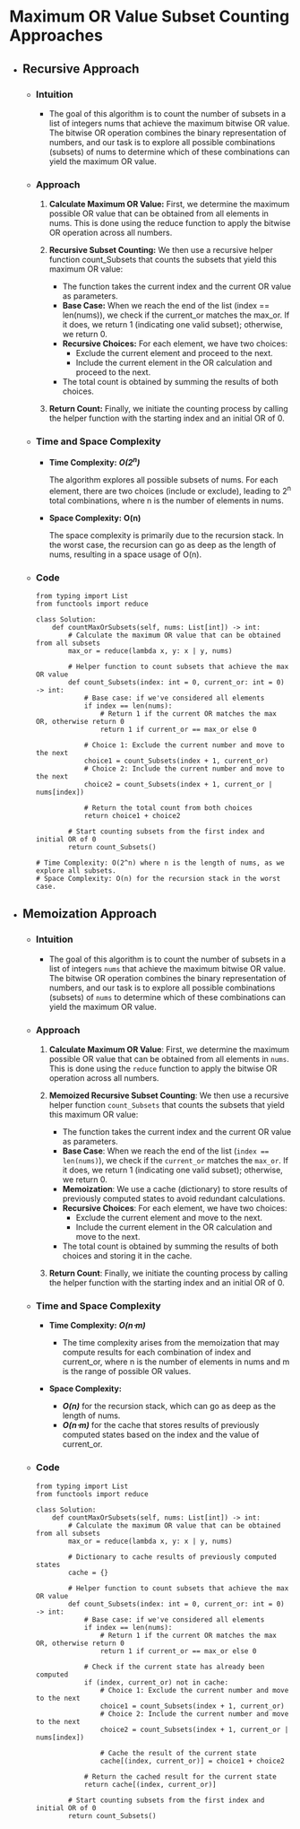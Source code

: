 # Maximum OR Value Subset Counting Approaches

- ## Recursive Approach

    - ### Intuition
        - The goal of this algorithm is to count the number of subsets in a list of integers nums that achieve the maximum bitwise OR value. The bitwise OR operation combines the binary representation of numbers, and our task is to explore all possible combinations (subsets) of nums to determine which of these combinations can yield the maximum OR value.
    - ### Approach
        1. __Calculate Maximum OR Value:__ First, we determine the maximum possible OR value that can be obtained from all elements in nums. This is done using the reduce function to apply the bitwise OR operation across all numbers.

        2. __Recursive Subset Counting:__ We then use a recursive helper function count_Subsets that counts the subsets that yield this maximum OR value:
            - The function takes the current index and the current OR value as parameters.
            - __Base Case:__ When we reach the end of the list (index == len(nums)), we check if the current_or matches the max_or. If it does, we return 1 (indicating one valid subset); otherwise, we return 0.
            - __Recursive Choices:__ For each element, we have two choices:
                - Exclude the current element and proceed to the next.
                - Include the current element in the OR calculation and proceed to the next.
            - The total count is obtained by summing the results of both choices.

        3. __Return Count:__ Finally, we initiate the counting process by calling the helper function with the starting index and an initial OR of 0.

    - ### Time and Space Complexity
        - __Time Complexity:__ ___O(2<sup>n</sup>)___

            The algorithm explores all possible subsets of nums. For each element, there are two choices (include or exclude), leading to 2<sup>n</sup> total combinations, where n is the number of elements in nums.

        - __Space Complexity:__ __O(n)__
        
            The space complexity is primarily due to the recursion stack. In the worst case, the recursion can go as deep as the length of nums, resulting in a space usage of O(n).

    - ### Code
        ```python3 []
        from typing import List
        from functools import reduce

        class Solution:
            def countMaxOrSubsets(self, nums: List[int]) -> int:
                # Calculate the maximum OR value that can be obtained from all subsets
                max_or = reduce(lambda x, y: x | y, nums)

                # Helper function to count subsets that achieve the max OR value
                def count_Subsets(index: int = 0, current_or: int = 0) -> int:
                    # Base case: if we've considered all elements
                    if index == len(nums):
                        # Return 1 if the current OR matches the max OR, otherwise return 0
                        return 1 if current_or == max_or else 0
                    
                    # Choice 1: Exclude the current number and move to the next
                    choice1 = count_Subsets(index + 1, current_or)
                    # Choice 2: Include the current number and move to the next
                    choice2 = count_Subsets(index + 1, current_or | nums[index])

                    # Return the total count from both choices
                    return choice1 + choice2
                
                # Start counting subsets from the first index and initial OR of 0
                return count_Subsets()

        # Time Complexity: O(2^n) where n is the length of nums, as we explore all subsets.
        # Space Complexity: O(n) for the recursion stack in the worst case.
        ```

- ## Memoization Approach

    - ### Intuition
        - The goal of this algorithm is to count the number of subsets in a list of integers `nums` that achieve the maximum bitwise OR value. The bitwise OR operation combines the binary representation of numbers, and our task is to explore all possible combinations (subsets) of `nums` to determine which of these combinations can yield the maximum OR value.

    - ### Approach
        1. **Calculate Maximum OR Value**: First, we determine the maximum possible OR value that can be obtained from all elements in `nums`. This is done using the `reduce` function to apply the bitwise OR operation across all numbers.

        2. **Memoized Recursive Subset Counting**: We then use a recursive helper function `count_Subsets` that counts the subsets that yield this maximum OR value:
            - The function takes the current index and the current OR value as parameters.
            - **Base Case**: When we reach the end of the list (`index == len(nums)`), we check if the `current_or` matches the `max_or`. If it does, we return 1 (indicating one valid subset); otherwise, we return 0.
            - **Memoization**: We use a cache (dictionary) to store results of previously computed states to avoid redundant calculations.
            - **Recursive Choices**: For each element, we have two choices:
                - Exclude the current element and move to the next.
                - Include the current element in the OR calculation and move to the next.
            - The total count is obtained by summing the results of both choices and storing it in the cache.

        3. **Return Count**: Finally, we initiate the counting process by calling the helper function with the starting index and an initial OR of 0.

    - ### Time and Space Complexity
        - __Time Complexity:__ ___O(n⋅m)___
            - The time complexity arises from the memoization that may compute results for each combination of index and current_or, where n is the number of elements in nums and m is the range of possible OR values.

        - __Space Complexity:__ 
            - ___O(n)___ for the recursion stack, which can go as deep as the length of nums.
            - ___O(n⋅m)___ for the cache that stores results of previously computed states based on the index and the value of current_or.

    - ### Code
        ```python3 []
        from typing import List
        from functools import reduce

        class Solution:
            def countMaxOrSubsets(self, nums: List[int]) -> int:
                # Calculate the maximum OR value that can be obtained from all subsets
                max_or = reduce(lambda x, y: x | y, nums)

                # Dictionary to cache results of previously computed states
                cache = {}

                # Helper function to count subsets that achieve the max OR value
                def count_Subsets(index: int = 0, current_or: int = 0) -> int:
                    # Base case: if we've considered all elements
                    if index == len(nums):
                        # Return 1 if the current OR matches the max OR, otherwise return 0
                        return 1 if current_or == max_or else 0
                    
                    # Check if the current state has already been computed
                    if (index, current_or) not in cache:
                        # Choice 1: Exclude the current number and move to the next
                        choice1 = count_Subsets(index + 1, current_or)
                        # Choice 2: Include the current number and move to the next
                        choice2 = count_Subsets(index + 1, current_or | nums[index])

                        # Cache the result of the current state
                        cache[(index, current_or)] = choice1 + choice2
                    
                    # Return the cached result for the current state
                    return cache[(index, current_or)]
                
                # Start counting subsets from the first index and initial OR of 0
                return count_Subsets()
        ```